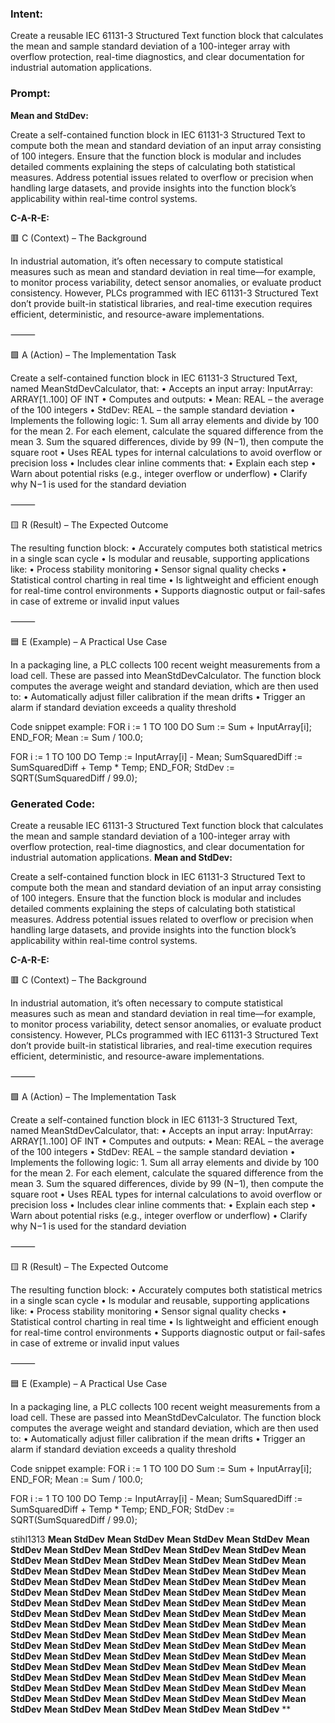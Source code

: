### Intent:
Create a reusable IEC 61131-3 Structured Text function block that calculates the mean and sample standard deviation of a 100-integer array with overflow protection, real-time diagnostics, and clear documentation for industrial automation applications.

### Prompt:
**Mean and StdDev:**

Create a self-contained function block in IEC 61131-3 Structured Text to compute both the mean and standard deviation of an input array consisting of 100 integers. Ensure that the function block is modular and includes detailed comments explaining the steps of calculating both statistical measures. Address potential issues related to overflow or precision when handling large datasets, and provide insights into the function block’s applicability within real-time control systems.

**C-A-R-E:**

🟥 C (Context) – The Background

In industrial automation, it’s often necessary to compute statistical measures such as mean and standard deviation in real time—for example, to monitor process variability, detect sensor anomalies, or evaluate product consistency. However, PLCs programmed with IEC 61131-3 Structured Text don’t provide built-in statistical libraries, and real-time execution requires efficient, deterministic, and resource-aware implementations.

⸻

🟩 A (Action) – The Implementation Task

Create a self-contained function block in IEC 61131-3 Structured Text, named MeanStdDevCalculator, that:
	•	Accepts an input array:
InputArray: ARRAY[1..100] OF INT
	•	Computes and outputs:
	•	Mean: REAL – the average of the 100 integers
	•	StdDev: REAL – the sample standard deviation
	•	Implements the following logic:
	1.	Sum all array elements and divide by 100 for the mean
	2.	For each element, calculate the squared difference from the mean
	3.	Sum the squared differences, divide by 99 (N−1), then compute the square root
	•	Uses REAL types for internal calculations to avoid overflow or precision loss
	•	Includes clear inline comments that:
	•	Explain each step
	•	Warn about potential risks (e.g., integer overflow or underflow)
	•	Clarify why N−1 is used for the standard deviation

⸻

🟨 R (Result) – The Expected Outcome

The resulting function block:
	•	Accurately computes both statistical metrics in a single scan cycle
	•	Is modular and reusable, supporting applications like:
	•	Process stability monitoring
	•	Sensor signal quality checks
	•	Statistical control charting in real time
	•	Is lightweight and efficient enough for real-time control environments
	•	Supports diagnostic output or fail-safes in case of extreme or invalid input values

⸻

🟦 E (Example) – A Practical Use Case

In a packaging line, a PLC collects 100 recent weight measurements from a load cell. These are passed into MeanStdDevCalculator. The function block computes the average weight and standard deviation, which are then used to:
	•	Automatically adjust filler calibration if the mean drifts
	•	Trigger an alarm if standard deviation exceeds a quality threshold

Code snippet example:
FOR i := 1 TO 100 DO
    Sum := Sum + InputArray[i];
END_FOR;
Mean := Sum / 100.0;

FOR i := 1 TO 100 DO
    Temp := InputArray[i] - Mean;
    SumSquaredDiff := SumSquaredDiff + Temp * Temp;
END_FOR;
StdDev := SQRT(SumSquaredDiff / 99.0);

### Generated Code:
Create a reusable IEC 61131-3 Structured Text function block that calculates the mean and sample standard deviation of a 100-integer array with overflow protection, real-time diagnostics, and clear documentation for industrial automation applications.
**Mean and StdDev:**

Create a self-contained function block in IEC 61131-3 Structured Text to compute both the mean and standard deviation of an input array consisting of 100 integers. Ensure that the function block is modular and includes detailed comments explaining the steps of calculating both statistical measures. Address potential issues related to overflow or precision when handling large datasets, and provide insights into the function block’s applicability within real-time control systems.

**C-A-R-E:**

🟥 C (Context) – The Background

In industrial automation, it’s often necessary to compute statistical measures such as mean and standard deviation in real time—for example, to monitor process variability, detect sensor anomalies, or evaluate product consistency. However, PLCs programmed with IEC 61131-3 Structured Text don’t provide built-in statistical libraries, and real-time execution requires efficient, deterministic, and resource-aware implementations.

⸻

🟩 A (Action) – The Implementation Task

Create a self-contained function block in IEC 61131-3 Structured Text, named MeanStdDevCalculator, that:
	•	Accepts an input array:
InputArray: ARRAY[1..100] OF INT
	•	Computes and outputs:
	•	Mean: REAL – the average of the 100 integers
	•	StdDev: REAL – the sample standard deviation
	•	Implements the following logic:
	1.	Sum all array elements and divide by 100 for the mean
	2.	For each element, calculate the squared difference from the mean
	3.	Sum the squared differences, divide by 99 (N−1), then compute the square root
	•	Uses REAL types for internal calculations to avoid overflow or precision loss
	•	Includes clear inline comments that:
	•	Explain each step
	•	Warn about potential risks (e.g., integer overflow or underflow)
	•	Clarify why N−1 is used for the standard deviation

⸻

🟨 R (Result) – The Expected Outcome

The resulting function block:
	•	Accurately computes both statistical metrics in a single scan cycle
	•	Is modular and reusable, supporting applications like:
	•	Process stability monitoring
	•	Sensor signal quality checks
	•	Statistical control charting in real time
	•	Is lightweight and efficient enough for real-time control environments
	•	Supports diagnostic output or fail-safes in case of extreme or invalid input values

⸻

🟦 E (Example) – A Practical Use Case

In a packaging line, a PLC collects 100 recent weight measurements from a load cell. These are passed into MeanStdDevCalculator. The function block computes the average weight and standard deviation, which are then used to:
	•	Automatically adjust filler calibration if the mean drifts
	•	Trigger an alarm if standard deviation exceeds a quality threshold

Code snippet example:
FOR i := 1 TO 100 DO
    Sum := Sum + InputArray[i];
END_FOR;
Mean := Sum / 100.0;

FOR i := 1 TO 100 DO
    Temp := InputArray[i] - Mean;
    SumSquaredDiff := SumSquaredDiff + Temp * Temp;
END_FOR;
StdDev := SQRT(SumSquaredDiff / 99.0);

 stihl1313
**Mean StdDev**
**Mean StdDev**
**Mean StdDev**
**Mean StdDev**
**Mean StdDev**
**Mean StdDev**
**Mean StdDev**
**Mean StdDev**
**Mean StdDev**
**Mean StdDev**
**Mean StdDev**
**Mean StdDev**
**Mean StdDev**
**Mean StdDev**
**Mean StdDev**
**Mean StdDev**
**Mean StdDev**
**Mean StdDev**
**Mean StdDev**
**Mean StdDev**
**Mean StdDev**
**Mean StdDev**
**Mean StdDev**
**Mean StdDev**
**Mean StdDev**
**Mean StdDev**
**Mean StdDev**
**Mean StdDev**
**Mean StdDev**
**Mean StdDev**
**Mean StdDev**
**Mean StdDev**
**Mean StdDev**
**Mean StdDev**
**Mean StdDev**
**Mean StdDev**
**Mean StdDev**
**Mean StdDev**
**Mean StdDev**
**Mean StdDev**
**Mean StdDev**
**Mean StdDev**
**Mean StdDev**
**Mean StdDev**
**Mean StdDev**
**Mean StdDev**
**Mean StdDev**
**Mean StdDev**
**Mean StdDev**
**Mean StdDev**
**Mean StdDev**
**Mean StdDev**
**Mean StdDev**
**Mean StdDev**
**Mean StdDev**
**Mean StdDev**
**Mean StdDev**
**Mean StdDev**
**Mean StdDev**
**Mean StdDev**
**Mean StdDev**
**Mean StdDev**
**Mean StdDev**
**Mean StdDev**
**Mean StdDev**
**Mean StdDev**
**Mean StdDev**
**Mean StdDev**
**Mean StdDev**
**Mean StdDev**
**Mean StdDev**
**Mean StdDev**
**Mean StdDev**
**Mean StdDev**
**Mean StdDev**
**Mean StdDev**
**Mean StdDev**
**Mean StdDev**
**Mean StdDev**
**Mean StdDev**
**Mean StdDev**
**Mean StdDev**
**Mean StdDev**
**Mean StdDev**
**
